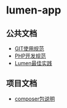 # lumen-app

## 公共文档
- [GIT使用规范](https://github.com/YunhanTech/overview/blob/master/rule/git.md)
- [PHP开发规范](https://github.com/YunhanPHP/overview/blob/master/dev/rule.md)
- [Lumen最佳实践](https://github.com/YunhanPHP/overview/blob/master/lumen/lumen.md)

## 项目文档 
- [composer包说明](docs/composer.md)
